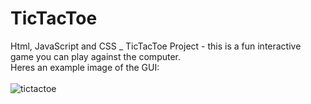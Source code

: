 # TicTacToe

Html, JavaScript and CSS _ TicTacToe Project - this is a fun interactive game you can play against the computer.<br>
Heres an example image of the GUI:<br><br>
![tictactoe](https://user-images.githubusercontent.com/68976585/104082119-377af680-51e8-11eb-82c0-bbc68b0575ec.png)
